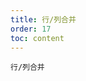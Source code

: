 ```yaml
---
title: 行/列合并
order: 17
toc: content
---
```


<code src='../examples/Merge.tsx' description='表头只支持列合并，使用 column 里的 colSpan 进行设置。表格支持行/列合并，使用 `column.onCell` 返回的单元格属性 colSpan 或者 rowSpan 设值为 0 时，设置的表格不会渲染。'>行/列合并</code>
